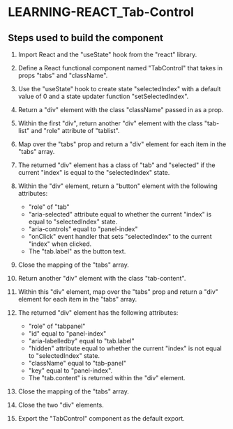 # LEARNING-REACT_Tab-Control

## Steps used to build the component

1. Import React and the "useState" hook from the "react" library.

2. Define a React functional component named "TabControl" that takes in props "tabs" and "className".

3. Use the "useState" hook to create state "selectedIndex" with a default value of 0 and a state updater function "setSelectedIndex".

4. Return a "div" element with the class "className" passed in as a prop.

5. Within the first "div", return another "div" element with the class "tab-list" and "role" attribute of "tablist".

6. Map over the "tabs" prop and return a "div" element for each item in the "tabs" array.

7. The returned "div" element has a class of "tab" and "selected" if the current "index" is equal to the "selectedIndex" state.

8. Within the "div" element, return a "button" element with the following attributes:

   - "role" of "tab"
   - "aria-selected" attribute equal to whether the current "index" is equal to "selectedIndex" state.
   - "aria-controls" equal to "panel-index"
   - "onClick" event handler that sets "selectedIndex" to the current "index" when clicked.
   - The "tab.label" as the button text.

9. Close the mapping of the "tabs" array.

10. Return another "div" element with the class "tab-content".

11. Within this "div" element, map over the "tabs" prop and return a "div" element for each item in the "tabs" array.

12. The returned "div" element has the following attributes:

    - "role" of "tabpanel"
    - "id" equal to "panel-index"
    - "aria-labelledby" equal to "tab.label"
    - "hidden" attribute equal to whether the current "index" is not equal to "selectedIndex" state.
    - "className" equal to "tab-panel"
    - "key" equal to "panel-index".
    - The "tab.content" is returned within the "div" element.

13. Close the mapping of the "tabs" array.

14. Close the two "div" elements.

15. Export the "TabControl" component as the default export.
